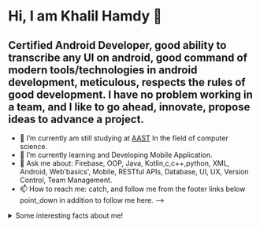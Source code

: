 # Hi, I am Khalil Hamdy 👋


## Certified Android Developer, good ability to transcribe any UI on android, good command of modern tools/technologies in android development, meticulous, respects the rules of good development. I have no problem working in a team, and I like to go ahead, innovate, propose ideas to advance a project.



- 🔭 I’m currently am still studying at [AAST](https://aast.edu/ar/) In the field of computer science.
- 🌱 I’m currently learning and Developing Mobile Application.
- 💬 Ask me about: Firebase, OOP, Java, Kotlin,c,c++,python, XML, Android, Web'basics', Mobile, RESTful APIs, Database, UI, UX, Version Control, Team Management.
- 📫 How to reach me: catch, and follow me from the footer links below point_down in addition to follow me here.
-->

<details> 
  <summary>Some interesting facts about me!</summary>
  <br>
    -In mean time, I solve problems.

    -While Coding, Listening Music and developing useful code. star

    -Watchin Youtube, Reading Books, Action, Comics,Historical Fiction, Romance, History books.

    -Learning programming and getting knowledge about AI & ML.
  

</details>

<!--
**Khalil-Hamdy/Khalil-Hamdy** is a ✨ _special_ ✨ repository because its `README.md` (this file) appears on your GitHub profile.

Here are some ideas to get you started:

- 🔭 I’m currently am still studying at [AAST](https://aast.edu/ar/) In the field of computer science.
- 🌱 I’m currently learning and Developing Mobile Application with Firebase.
- 👯 I’m looking to collaborate on ...
- 🤔 I’m looking for help with ...
- 💬 Ask me about: Firebase, OOP, Java, Kotlin, XML, Android, Web, Mobile, RESTful APIs, Database, UI, UX, Cloud, Flutter,Version Control, Team Management.
- 📫 How to reach me: catch, and follow me from the footer links below point_down in addition to follow me here.
- 😄 Pronouns: ...
- ⚡ Fun fact: ...
-->
